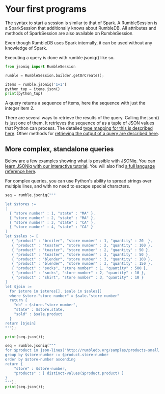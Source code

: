 # Your first programs

The syntax to start a session is similar to that of Spark. A RumbleSession is a SparkSession that additionally knows about RumbleDB. All attributes and methods of SparkSession are also available on RumbleSession.

Even though RumbleDB uses Spark internally, it can be used without any knowledge of Spark.

Executing a query is done with rumble.jsoniq() like so.

```python
from jsoniq import RumbleSession

rumble = RumbleSession.builder.getOrCreate();

items = rumble.jsoniq('1+1')
python_tup = items.json()
print(python_tup)
```

A query returns a sequence of items, here the sequence with just the integer item 2.

There are several ways to retrieve the results of the query. Calling the json() is just one of them. It retrieves the sequence of as a tuple of JSON values that Python can process. The detailed [type mapping for this is described here](type-mapping.md). Other methods for [retrieving the output of a query are described here](ways-to-get-and-process-the-output-of-a-jsoniq-query.md).

## More complex, standalone queries

Below are a few examples showing what is possible with JSONiq. You can [learn JSONiq with our interactive tutorial](https://colab.research.google.com/github/RumbleDB/rumble/blob/master/RumbleSandbox.ipynb). You will also find [a full language reference here](../the-jsoniq-language/jsoniq-specification.md).

For complex queries, you can use Python's ability to spread strings over multiple lines, and with no need to escape special characters.

```python
seq = rumble.jsoniq("""

let $stores :=
[
  { "store number" : 1, "state" : "MA" },
  { "store number" : 2, "state" : "MA" },
  { "store number" : 3, "state" : "CA" },
  { "store number" : 4, "state" : "CA" }
]
let $sales := [
   { "product" : "broiler", "store number" : 1, "quantity" : 20  },
   { "product" : "toaster", "store number" : 2, "quantity" : 100 },
   { "product" : "toaster", "store number" : 2, "quantity" : 50 },
   { "product" : "toaster", "store number" : 3, "quantity" : 50 },
   { "product" : "blender", "store number" : 3, "quantity" : 100 },
   { "product" : "blender", "store number" : 3, "quantity" : 150 },
   { "product" : "socks", "store number" : 1, "quantity" : 500 },
   { "product" : "socks", "store number" : 2, "quantity" : 10 },
   { "product" : "shirt", "store number" : 3, "quantity" : 10 }
]
let $join :=
  for $store in $stores[], $sale in $sales[]
  where $store."store number" = $sale."store number"
  return {
    "nb" : $store."store number",
    "state" : $store.state,
    "sold" : $sale.product
  }
return [$join]
""");

print(seq.json());

seq = rumble.jsoniq("""
for $product in json-lines("http://rumbledb.org/samples/products-small.json", 10)
group by $store-number := $product.store-number
order by $store-number ascending
return {
    "store" : $store-number,
    "products" : [ distinct-values($product.product) ]
}
""");
print(seq.json());
```
